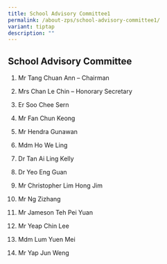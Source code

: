 ```yaml
---
title: School Advisory Committee1
permalink: /about-zps/school-advisory-committee1/
variant: tiptap
description: ""
---
```

<h2><strong>School Advisory Committee</strong></h2>
<ol data-tight="true" class="tight">
<li>
<p>Mr Tang Chuan Ann – Chairman</p>
</li>
<li>
<p>Mrs Chan Le Chin – Honorary Secretary</p>
</li>
<li>
<p>Er Soo Chee Sern</p>
</li>
<li>
<p>Mr Fan Chun Keong</p>
</li>
<li>
<p>Mr Hendra Gunawan</p>
</li>
<li>
<p>Mdm Ho We Ling</p>
</li>
<li>
<p>Dr Tan Ai Ling Kelly</p>
</li>
<li>
<p>Dr Yeo Eng Guan</p>
</li>
<li>
<p>Mr Christopher Lim Hong Jim</p>
</li>
<li>
<p>Mr Ng Zizhang</p>
</li>
<li>
<p>Mr Jameson Teh Pei Yuan</p>
</li>
<li>
<p>Mr Yeap Chin Lee</p>
</li>
<li>
<p>Mdm Lum Yuen Mei</p>
</li>
<li>
<p>Mr Yap Jun Weng</p>
</li>
</ol>
<p></p>